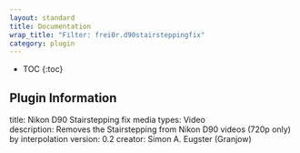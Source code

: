 ```yaml
---
layout: standard
title: Documentation
wrap_title: "Filter: frei0r.d90stairsteppingfix"
category: plugin
---
```

* TOC
{:toc}

## Plugin Information

title: Nikon D90 Stairstepping fix
media types:
Video  
description: Removes the Stairstepping from Nikon D90 videos (720p only) by interpolation
version: 0.2
creator: Simon A. Eugster (Granjow)
